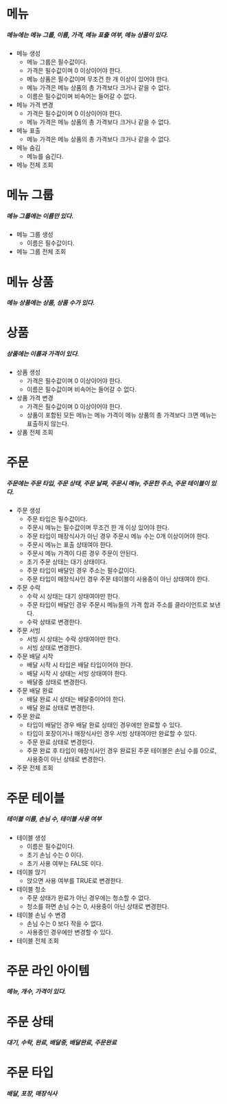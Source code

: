 

# 메뉴
##### 메뉴에는 메뉴 그룹, 이름, 가격, 메뉴 표출 여부, 메뉴 상품이 있다.
 - 메뉴 생성
   - 메뉴 그룹은 필수값이다.
   - 가격은 필수값이며 0 이상이어야 한다.
   - 메뉴 상품은 필수값이며 무조건 한 개 이상이 있어야 한다.
   - 메뉴 가격은 메뉴 상품의 총 가격보다 크거나 같을 수 없다.
   - 이름은 필수값이며 비속어는 들어갈 수 없다.
 - 메뉴 가격 변경
   - 가격은 필수값이며 0 이상이어야 한다.
   - 메뉴 가격은 메뉴 상품의 총 가격보다 크거나 같을 수 없다.
 - 메뉴 표출
   - 메뉴 가격은 메뉴 상품의 총 가격보다 크거나 같을 수 없다.
 - 메뉴 숨김
   - 메뉴를 숨긴다.
 - 메뉴 전체 조회

# 메뉴 그룹
##### 메뉴 그룹에는 이름만 있다.
 - 메뉴 그룹 생성
   - 이름은 필수값이다.
 - 메뉴 그룹 전체 조회
 
# 메뉴 상품
##### 메뉴 상품에는 상품, 상품 수가 있다.

# 상품
##### 상품에는 이름과 가격이 있다.
 - 상품 생성
   - 가격은 필수값이며 0 이상이어야 한다.
   - 이름은 필수값이며 비속어는 들어갈 수 없다.
 - 상품 가격 변경
   - 가격은 필수값이며 0 이상이어야 한다.
   - 상품이 포함된 모든 메뉴는 메뉴 가격이 메뉴 상품의 총 가격보다 크면 메뉴는 표출하지 않는다.
 - 상품 전체 조회

# 주문
##### 주문에는 주문 타입, 주문 상태, 주문 날짜, 주문시 메뉴, 주문한 주소, 주문 테이블이 있다.
 - 주문 생성
   - 주문 타입은 필수값이다.
   - 주문시 메뉴는 필수값이며 무조건 한 개 이상 있어야 한다.
   - 주문 타입이 매장식사가 아닌 경우 주문시 메뉴 수는 0개 이상이어야 한다.
   - 주문시 메뉴는 표출 상태여야 한다.
   - 주문시 메뉴 가격이 다른 경우 주문이 안된다.
   - 초기 주문 상태는 대기 상태이다.
   - 주문 타입이 배달인 경우 주소는 필수값이다.
   - 주문 타입이 매장식사인 경우 주문 테이블이 사용중이 아닌 상태여야 한다.
 - 주문 수락
   - 수락 시 상태는 대기 상태여야만 한다.
   - 주문 타입이 배달인 경우 주문시 메뉴들의 가격 합과 주소를 클라이언트로 보낸다.
   - 수락 상태로 변경한다. 
 - 주문 서빙
   - 서빙 시 상태는 수락 상태여야만 한다.
   - 서빙 상태로 변경한다.
 - 주문 배달 시작
   - 배달 시작 시 타입은 배달 타입이어야 한다.
   - 배달 시작 시 상태는 서빙 상태여야 한다.
   - 배달중 상태로 변경한다.
 - 주문 배달 완료
   - 배달 완료 시 상태는 배달중이어야 한다.
   - 배달 완료 상태로 변경한다.
 - 주문 완료
   - 타입이 배달인 경우 배달 완료 상태인 경우에만 완료할 수 있다.
   - 타입이 포장이거나 매장식사인 경우 서빙 상태여야만 완료할 수 있다.
   - 주문 완료 상태로 변경한다.
   - 주문 완료 후 타입이 매장식사인 경우 완료된 주문 테이블은 손님 수를 0으로, 사용중이 아닌 상태로 변경한다.
 - 주문 전체 조회

# 주문 테이블
##### 테이블 이름, 손님 수, 테이블 사용 여부
 - 테이블 생성
   - 이름은 필수값이다.
   - 초기 손님 수는 0 이다.
   - 초기 사용 여부는 FALSE 이다.
 - 테이블 앉기
   - 앉으면 사용 여부를 TRUE로 변경한다.
 - 테이블 청소
   - 주문 상태가 완료가 아닌 경우에는 청소할 수 없다.
   - 청소를 하면 손님 수는 0, 사용중이 아닌 상태로 변경한다.
 - 테이블 손님 수 변경
   - 손님 수는 0 보다 작을 수 없다.
   - 사용중인 경우에만 변경할 수 있다.
 - 테이블 전체 조회

# 주문 라인 아이템
##### 메뉴, 개수, 가격이 있다.
# 주문 상태
##### 대기, 수락, 완료, 배달중, 배달완료, 주문완료
# 주문 타입
##### 배달, 포장, 매장식사


